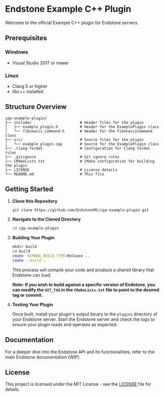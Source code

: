 # Endstone Example C++ Plugin

Welcome to the official Example C++ plugin for Endstone servers.

## Prerequisites

### Windows

- Visual Studio 2017 or newer

### Linux

- Clang 5 or higher
- libc++ installed

## Structure Overview

```
cpp-example-plugin/
├── include/                      # Header files for the plugin
│   ├── example_plugin.h          # Header for the ExamplePlugin class
│   └── fibonacci_command.h       # Header for the FibonacciCommand class
├── src/                          # Source files for the plugin
│   └── example_plugin.cpp        # Source for the ExamplePlugin class
├── .clang-format                 # Configuration for Clang format rules
├── .gitignore                    # Git ignore rules
├── CMakeLists.txt                # CMake configuration for building the plugin
├── LICENSE                       # License details
└── README.md                     # This file
```

## Getting Started

1. **Clone this Repository**

   ```bash
   git clone https://github.com/EndstoneMC/cpp-example-plugin.git
   ```

2. **Navigate to the Cloned Directory**

   ```bash
   cd cpp-example-plugin
   ```

3. **Building Your Plugin**

   ```bash
   mkdir build
   cd build
   cmake -DCMAKE_BUILD_TYPE=Release ..
   cmake --build .
   ```

   This process will compile your code and produce a shared library that Endstone can load.

   **Note: If you wish to build against a specific version of Endstone, you can modify the `GIT_TAG` in
   the `CMakeLists.txt` file to point to the desired tag or commit.**

4. **Testing Your Plugin**

   Once built, install your plugin's output binary to the `plugins` directory of your Endstone server. Start the
   Endstone server and check the logs to ensure your plugin loads and operates as expected.

## Documentation

For a deeper dive into the Endstone API and its functionalities, refer to the main Endstone documentation (WIP).

## License

This project is licensed under the MIT License - see the [LICENSE](LICENSE) file for details.